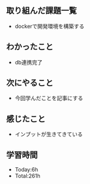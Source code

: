 ## 取り組んだ課題一覧
- dockerで開発環境を構築する
  
## わかったこと
- db連携完了
  
## 次にやること
-  今回学んだことを記事にする
  
## 感じたこと
- インプットが生きてきている
  
## 学習時間
- Today:6h
- Total:261h
